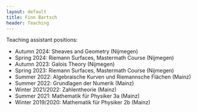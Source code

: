 ```yaml
---
layout: default
title: Finn Bartsch
header: Teaching
---
```


Teaching assistant positions:
- Autumn 2024: Sheaves and Geometry (Nijmegen)
- Spring 2024: Riemann Surfaces, Mastermath Course (Nijmegen)
- Autumn 2023: Galois Theory (Nijmegen)
- Spring 2023: Riemann Surfaces, Mastermath Course (Nijmegen)
- Summer 2022: Algebraische Kurven und Riemannsche Flächen (Mainz)
- Summer 2022: Grundlagen der Numerik (Mainz)
- Winter 2021/2022: Zahlentheorie (Mainz)
- Summer 2021: Mathematik für Physiker 3a (Mainz)
- Winter 2019/2020: Mathematik für Physiker 2b (Mainz)